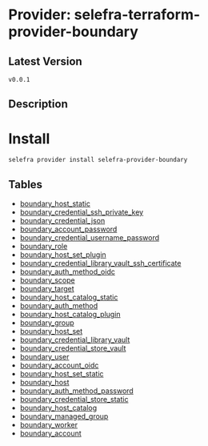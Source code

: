 # Provider: selefra-terraform-provider-boundary

## Latest Version 

```
v0.0.1
```
## Description 


# Install 

```
selefra provider install selefra-provider-boundary
```


## Tables 

- [boundary_host_static](boundary_host_static.md)
- [boundary_credential_ssh_private_key](boundary_credential_ssh_private_key.md)
- [boundary_credential_json](boundary_credential_json.md)
- [boundary_account_password](boundary_account_password.md)
- [boundary_credential_username_password](boundary_credential_username_password.md)
- [boundary_role](boundary_role.md)
- [boundary_host_set_plugin](boundary_host_set_plugin.md)
- [boundary_credential_library_vault_ssh_certificate](boundary_credential_library_vault_ssh_certificate.md)
- [boundary_auth_method_oidc](boundary_auth_method_oidc.md)
- [boundary_scope](boundary_scope.md)
- [boundary_target](boundary_target.md)
- [boundary_host_catalog_static](boundary_host_catalog_static.md)
- [boundary_auth_method](boundary_auth_method.md)
- [boundary_host_catalog_plugin](boundary_host_catalog_plugin.md)
- [boundary_group](boundary_group.md)
- [boundary_host_set](boundary_host_set.md)
- [boundary_credential_library_vault](boundary_credential_library_vault.md)
- [boundary_credential_store_vault](boundary_credential_store_vault.md)
- [boundary_user](boundary_user.md)
- [boundary_account_oidc](boundary_account_oidc.md)
- [boundary_host_set_static](boundary_host_set_static.md)
- [boundary_host](boundary_host.md)
- [boundary_auth_method_password](boundary_auth_method_password.md)
- [boundary_credential_store_static](boundary_credential_store_static.md)
- [boundary_host_catalog](boundary_host_catalog.md)
- [boundary_managed_group](boundary_managed_group.md)
- [boundary_worker](boundary_worker.md)
- [boundary_account](boundary_account.md)


